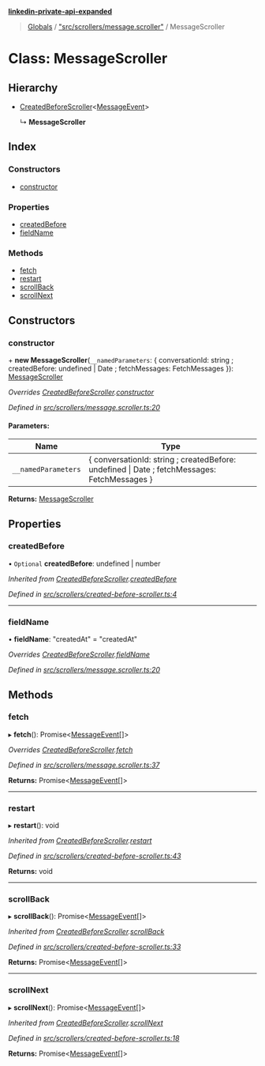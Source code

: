 **[linkedin-private-api-expanded](../README.md)**

> [Globals](../globals.md) / ["src/scrollers/message.scroller"](../modules/_src_scrollers_message_scroller_.md) / MessageScroller

# Class: MessageScroller

## Hierarchy

* [CreatedBeforeScroller](_src_scrollers_created_before_scroller_.createdbeforescroller.md)<[MessageEvent](../interfaces/_src_entities_message_event_entity_.messageevent.md)\>

  ↳ **MessageScroller**

## Index

### Constructors

* [constructor](_src_scrollers_message_scroller_.messagescroller.md#constructor)

### Properties

* [createdBefore](_src_scrollers_message_scroller_.messagescroller.md#createdbefore)
* [fieldName](_src_scrollers_message_scroller_.messagescroller.md#fieldname)

### Methods

* [fetch](_src_scrollers_message_scroller_.messagescroller.md#fetch)
* [restart](_src_scrollers_message_scroller_.messagescroller.md#restart)
* [scrollBack](_src_scrollers_message_scroller_.messagescroller.md#scrollback)
* [scrollNext](_src_scrollers_message_scroller_.messagescroller.md#scrollnext)

## Constructors

### constructor

\+ **new MessageScroller**(`__namedParameters`: { conversationId: string ; createdBefore: undefined \| Date ; fetchMessages: FetchMessages  }): [MessageScroller](_src_scrollers_message_scroller_.messagescroller.md)

*Overrides [CreatedBeforeScroller](_src_scrollers_created_before_scroller_.createdbeforescroller.md).[constructor](_src_scrollers_created_before_scroller_.createdbeforescroller.md#constructor)*

*Defined in [src/scrollers/message.scroller.ts:20](https://github.com/khanhtranngoccva/linkedin-private-api/blob/a197b9e/src/scrollers/message.scroller.ts#L20)*

#### Parameters:

Name | Type |
------ | ------ |
`__namedParameters` | { conversationId: string ; createdBefore: undefined \| Date ; fetchMessages: FetchMessages  } |

**Returns:** [MessageScroller](_src_scrollers_message_scroller_.messagescroller.md)

## Properties

### createdBefore

• `Optional` **createdBefore**: undefined \| number

*Inherited from [CreatedBeforeScroller](_src_scrollers_created_before_scroller_.createdbeforescroller.md).[createdBefore](_src_scrollers_created_before_scroller_.createdbeforescroller.md#createdbefore)*

*Defined in [src/scrollers/created-before-scroller.ts:4](https://github.com/khanhtranngoccva/linkedin-private-api/blob/a197b9e/src/scrollers/created-before-scroller.ts#L4)*

___

### fieldName

•  **fieldName**: \"createdAt\" = "createdAt"

*Overrides [CreatedBeforeScroller](_src_scrollers_created_before_scroller_.createdbeforescroller.md).[fieldName](_src_scrollers_created_before_scroller_.createdbeforescroller.md#fieldname)*

*Defined in [src/scrollers/message.scroller.ts:20](https://github.com/khanhtranngoccva/linkedin-private-api/blob/a197b9e/src/scrollers/message.scroller.ts#L20)*

## Methods

### fetch

▸ **fetch**(): Promise<[MessageEvent](../interfaces/_src_entities_message_event_entity_.messageevent.md)[]\>

*Overrides [CreatedBeforeScroller](_src_scrollers_created_before_scroller_.createdbeforescroller.md).[fetch](_src_scrollers_created_before_scroller_.createdbeforescroller.md#fetch)*

*Defined in [src/scrollers/message.scroller.ts:37](https://github.com/khanhtranngoccva/linkedin-private-api/blob/a197b9e/src/scrollers/message.scroller.ts#L37)*

**Returns:** Promise<[MessageEvent](../interfaces/_src_entities_message_event_entity_.messageevent.md)[]\>

___

### restart

▸ **restart**(): void

*Inherited from [CreatedBeforeScroller](_src_scrollers_created_before_scroller_.createdbeforescroller.md).[restart](_src_scrollers_created_before_scroller_.createdbeforescroller.md#restart)*

*Defined in [src/scrollers/created-before-scroller.ts:43](https://github.com/khanhtranngoccva/linkedin-private-api/blob/a197b9e/src/scrollers/created-before-scroller.ts#L43)*

**Returns:** void

___

### scrollBack

▸ **scrollBack**(): Promise<[MessageEvent](../interfaces/_src_entities_message_event_entity_.messageevent.md)[]\>

*Inherited from [CreatedBeforeScroller](_src_scrollers_created_before_scroller_.createdbeforescroller.md).[scrollBack](_src_scrollers_created_before_scroller_.createdbeforescroller.md#scrollback)*

*Defined in [src/scrollers/created-before-scroller.ts:33](https://github.com/khanhtranngoccva/linkedin-private-api/blob/a197b9e/src/scrollers/created-before-scroller.ts#L33)*

**Returns:** Promise<[MessageEvent](../interfaces/_src_entities_message_event_entity_.messageevent.md)[]\>

___

### scrollNext

▸ **scrollNext**(): Promise<[MessageEvent](../interfaces/_src_entities_message_event_entity_.messageevent.md)[]\>

*Inherited from [CreatedBeforeScroller](_src_scrollers_created_before_scroller_.createdbeforescroller.md).[scrollNext](_src_scrollers_created_before_scroller_.createdbeforescroller.md#scrollnext)*

*Defined in [src/scrollers/created-before-scroller.ts:18](https://github.com/khanhtranngoccva/linkedin-private-api/blob/a197b9e/src/scrollers/created-before-scroller.ts#L18)*

**Returns:** Promise<[MessageEvent](../interfaces/_src_entities_message_event_entity_.messageevent.md)[]\>
